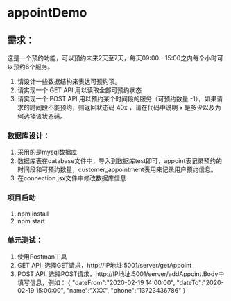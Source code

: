 # appointDemo

## 需求：
这是一个预约功能，可以预约未来2天至7天，每天09:00 - 15:00之内每个小时可以预约6个服务。
1. 请设计一些数据结构来表达可预约项。
2. 请实现一个 GET API 用以读取全部可预约状态
3. 请实现一个 POST API 用以预约某个时间段的服务（可预约数量 -1），如果请求的时间段不能预约，则返回状态码 40x ，请在代码中说明 x 是多少以及为何选择该状态码。

### 数据库设计：
1. 采用的是mysql数据库
2. 数据库表在database文件中，导入到数据库test即可，appoint表记录预约的时间段和可预约数量，customer_appointment表用来记录用户预约信息。
3. 在connection.jsx文件中修改数据库信息

### 项目启动
1. npm install
2. npm start

### 单元测试：
1. 使用Postman工具
2. GET API: 选择GET请求，http://IP地址:5001/server/getAppoint
3. POST API: 选择POST请求，http://IP地址:5001/server/addAppoint.Body中填写信息，例如：
    {
        "dateFrom":"2020-02-19 14:00:00",
        "dateTo":"2020-02-19 15:00:00",
        "name":"XXX",
        "phone":"13723436786"
    }